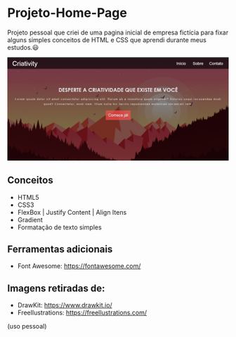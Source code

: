# Projeto-Home-Page
Projeto pessoal que criei de uma pagina inicial de empresa fictícia para fixar alguns simples conceitos de HTML e CSS que aprendi durante meus estudos.:smiley:


<img src = "https://github.com/nandacruz/Projeto-Home-Page/blob/main/Home%20Page/project_img/Screenshot_1.png">

<h2>Conceitos</h2>

- HTML5
- CSS3
- FlexBox | Justify Content | Align Itens
- Gradient 
- Formatação de texto simples


<h2>Ferramentas adicionais</h2>

- Font Awesome: https://fontawesome.com/

<h2>Imagens retiradas de:</h2>

- DrawKit: https://www.drawkit.io/
- FreeIlustrations: https://freellustrations.com/

(uso pessoal)


